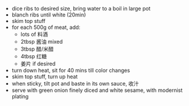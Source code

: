 - dice ribs to desired size, bring water to a boil in large pot
- blanch ribs until white (20min)
- skim top stuff
- for each 500g of meat, add:
	- lots of 料酒
	- 2tbsp 酱油 mixed
	- 3tbsp 醋/米醋
	- 4tbsp 红糖
	- 姜片 if desired
- turn down heat, sit for 40 mins till color changes
- skim top stuff, turn up heat
- when sticky, tilt pot and baste in its own sauce, 收汁
- serve with green onion finely diced and white sesame, with modernist plating